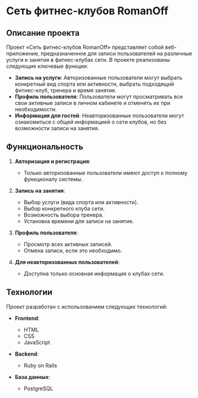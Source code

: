 # Сеть фитнес-клубов RomanOff

## Описание проекта

Проект «Сеть фитнес-клубов RomanOff» представляет собой веб-приложение, предназначенное для записи пользователей на различные услуги и занятия в фитнес-клубах сети. В проекте реализованы следующие ключевые функции:

- **Запись на услуги**: Авторизованные пользователи могут выбрать конкретный вид спорта или активности, выбрать подходящий фитнес-клуб, тренера и время занятия.
- **Профиль пользователя**: Пользователи могут просматривать все свои активные записи в личном кабинете и отменять их при необходимости.
- **Информация для гостей**: Неавторизованные пользователи могут ознакомиться с общей информацией о сети клубов, но без возможности записи на занятия.

## Функциональность

1. **Авторизация и регистрация**:
   - Только авторизованные пользователи имеют доступ к полному функционалу системы.
   
2. **Запись на занятия**:
   - Выбор услуги (вида спорта или активности).
   - Выбор конкретного клуба сети.
   - Возможность выбора тренера.
   - Установка времени для записи на занятие.

3. **Профиль пользователя**:
   - Просмотр всех активных записей.
   - Отмена записи, если это необходимо.

4. **Для неавторизованных пользователей**:
   - Доступна только основная информация о клубах сети.

## Технологии

Проект разработан с использованием следующих технологий:

- **Frontend**:
  - HTML
  - CSS
  - JavaScript

- **Backend**:
  - Ruby on Rails

- **База данных**:
  - PostgreSQL

